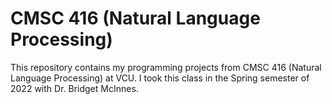 # CMSC 416 (Natural Language Processing)

This repository contains my programming projects from CMSC 416 (Natural Language Processing) at VCU. I took this class in the Spring semester of 2022 with Dr. Bridget McInnes.